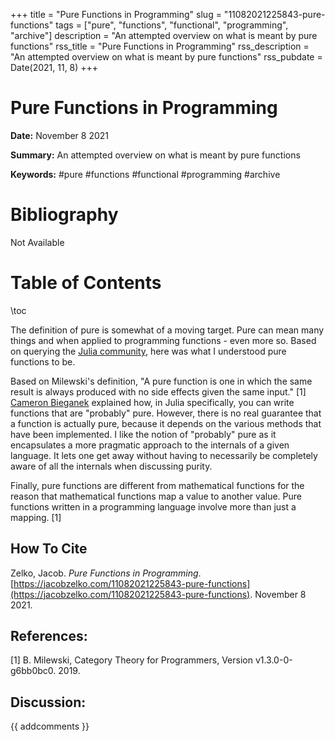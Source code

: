 +++
title = "Pure Functions in Programming"
slug = "11082021225843-pure-functions"
tags = ["pure", "functions", "functional", "programming", "archive"]
description = "An attempted overview on what is meant by pure functions"
rss_title = "Pure Functions in Programming"
rss_description = "An attempted overview on what is meant by pure functions"
rss_pubdate = Date(2021, 11, 8)
+++



Pure Functions in Programming
=========

**Date:** November 8 2021

**Summary:** An attempted overview on what is meant by pure functions

**Keywords:** #pure #functions #functional #programming  #archive

Bibliography
==========

Not Available

Table of Contents
=========

\toc

The definition of pure is somewhat of a moving target. Pure can mean many things and when applied to programming functions - even more so. Based on querying the [Julia community](/https://discourse.julialang.org/t/can-programming-in-julia-be-pure/71165), here was what I understood pure functions to be.

Based on Milewski's definition, "A pure function is one in which the same result is always produced with no side effects given the same input." [1] [Cameron Bieganek](/https://github.com/CameronBieganek) explained how, in Julia specifically, you can write functions that are "probably" pure. However, there is no real guarantee that a function is actually pure, because it depends on the various methods that have been implemented. I like the notion of "probably" pure as it encapsulates a more pragmatic approach to the internals of a given language. It lets one get away without having to necessarily be completely aware of all the internals when discussing purity.

Finally, pure functions are different from mathematical functions for the reason that mathematical functions map a value to another value. Pure functions written in a programming language involve more than just a mapping. [1]
## How To Cite

 Zelko, Jacob. _Pure Functions in Programming_. [https://jacobzelko.com/11082021225843-pure-functions](https://jacobzelko.com/11082021225843-pure-functions). November 8 2021.
## References:

[1] B. Milewski, Category Theory for Programmers, Version v1.3.0-0-g6bb0bc0. 2019.
## Discussion: 

{{ addcomments }}
